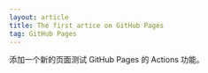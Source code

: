 ```yaml
---
layout: article
title: The first artice on GitHub Pages
tag: GitHub Pages
---
```


添加一个新的页面测试 GitHub Pages 的 Actions 功能。
